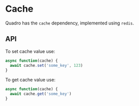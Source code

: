 # Cache

Quadro has the `cache` dependency, implemented using `redis`.

## API

To set cache value use:

```js
async function(cache) {
  await cache.set('some_key', 123)
}
```

To get cache value use:

```js
async function(cache) {
  await cache.get('some_key')
}
```
